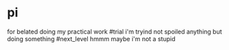 # pi
for belated doing my practical work
#trial
i'm tryind not spoiled anything
but doing something
#next_level
hmmm maybe i'm not a stupid
